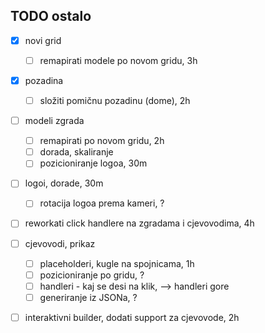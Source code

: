 TODO ostalo
---

- [x] novi grid
  - [ ] remapirati modele po novom gridu, 3h

- [x] pozadina
  - [ ] složiti pomičnu pozadinu (dome), 2h

- [ ] modeli zgrada
  - [ ] remapirati po novom gridu, 2h
  - [ ] dorada, skaliranje
  - [ ] pozicioniranje logoa, 30m

- [ ] logoi, dorade, 30m
  - [ ] rotacija logoa prema kameri, ?

- [ ] reworkati click handlere na zgradama i cjevovodima, 4h

- [ ] cjevovodi, prikaz
  - [ ] placeholderi, kugle na spojnicama, 1h
  - [ ] pozicioniranje po gridu, ?
  - [ ] handleri - kaj se desi na klik, --> handleri gore
  - [ ] generiranje iz JSONa, ?

- [ ] interaktivni builder, dodati support za cjevovode, 2h
